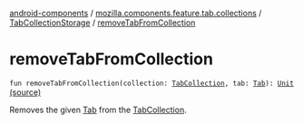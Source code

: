 [android-components](../../index.md) / [mozilla.components.feature.tab.collections](../index.md) / [TabCollectionStorage](index.md) / [removeTabFromCollection](./remove-tab-from-collection.md)

# removeTabFromCollection

`fun removeTabFromCollection(collection: `[`TabCollection`](../-tab-collection/index.md)`, tab: `[`Tab`](../-tab/index.md)`): `[`Unit`](https://kotlinlang.org/api/latest/jvm/stdlib/kotlin/-unit/index.html) [(source)](https://github.com/mozilla-mobile/android-components/blob/master/components/feature/tab-collections/src/main/java/mozilla/components/feature/tab/collections/TabCollectionStorage.kt#L80)

Removes the given [Tab](../-tab/index.md) from the [TabCollection](../-tab-collection/index.md).

